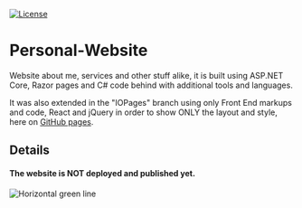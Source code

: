 [![License](https://img.shields.io/badge/License-MPL%202.0%20License-magenta)](https://github.com/Pomidorka1234/DebunkInfo-WebSite-Presentation/blob/master/LICENSE)

# Personal-Website
Website about me, services and other stuff alike, it is built using ASP.NET Core, Razor pages and C# code behind with additional tools and languages. 

It was also extended in the "IOPages" branch using only Front End markups and code, React and jQuery in order to show ONLY the layout and style, here on [GitHub pages](https://pomid0rchik.github.io/Personal-Website/Personal%20Website/Pages/Index.html).

## Details
#### The website is NOT deployed and published yet.

![Horizontal green line](https://i.imgur.com/tcQ8H8Q.png)
